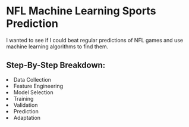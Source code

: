 # NFL Machine Learning Sports Prediction
I wanted to see if I could beat regular predictions of NFL games and use machine learning algorithms to find them. 

## Step-By-Step Breakdown:
<SubHeading>
  <li>Data Collection</li>
  <li>Feature Engineering</li>
  <li>Model Selection</li>
  <li>Training</li>
  <li>Validation</li>
  <li>Prediction</li>
 <li>Adaptation</li>
</SubHeading>

